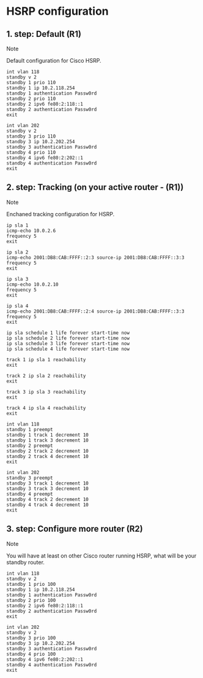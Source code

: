 # HSRP configuration

## 1. step: Default (R1)

> [!NOTE]
> Default configuration for Cisco HSRP.

```cisco
int vlan 118
standby v 2
standby 1 prio 110
standby 1 ip 10.2.118.254
standby 1 authentication Passw0rd
standby 2 prio 110
standby 2 ipv6 fe80:2:118::1
standby 2 authentication Passw0rd
exit
```

```cisco
int vlan 202
standby v 2
standby 3 prio 110
standby 3 ip 10.2.202.254
standby 3 authentication Passw0rd
standby 4 prio 110
standby 4 ipv6 fe80:2:202::1
standby 4 authentication Passw0rd
exit
```

## 2. step: Tracking (on your active router - (R1)) 

> [!NOTE]
> Enchaned tracking configuration for HSRP.

```cisco
ip sla 1
icmp-echo 10.0.2.6
frequency 5
exit

ip sla 2
icmp-echo 2001:DB8:CAB:FFFF::2:3 source-ip 2001:DB8:CAB:FFFF::3:3
frequency 5
exit

ip sla 3
icmp-echo 10.0.2.10
frequency 5
exit

ip sla 4
icmp-echo 2001:DB8:CAB:FFFF::2:4 source-ip 2001:DB8:CAB:FFFF::3:3
frequency 5
exit
```

```cisco
ip sla schedule 1 life forever start-time now
ip sla schedule 2 life forever start-time now
ip sla schedule 3 life forever start-time now
ip sla schedule 4 life forever start-time now
```

```cisco
track 1 ip sla 1 reachability
exit

track 2 ip sla 2 reachability
exit

track 3 ip sla 3 reachability
exit

track 4 ip sla 4 reachability
exit
```

```cisco
int vlan 118
standby 1 preempt
standby 1 track 1 decrement 10
standby 1 track 3 decrement 10
standby 2 preempt
standby 2 track 2 decrement 10
standby 2 track 4 decrement 10
exit
```

```cisco
int vlan 202
standby 3 preempt
standby 3 track 1 decrement 10
standby 3 track 3 decrement 10
standby 4 preempt
standby 4 track 2 decrement 10
standby 4 track 4 decrement 10
exit
```

## 3. step: Configure more router (R2)

> [!NOTE]
> You will have at least on other Cisco router running HSRP, what will be your standby router.

```cisco
int vlan 118
standby v 2
standby 1 prio 100
standby 1 ip 10.2.118.254
standby 1 authentication Passw0rd
standby 2 prio 100
standby 2 ipv6 fe80:2:118::1
standby 2 authentication Passw0rd
exit
```

```cisco
int vlan 202
standby v 2
standby 3 prio 100
standby 3 ip 10.2.202.254
standby 3 authentication Passw0rd
standby 4 prio 100
standby 4 ipv6 fe80:2:202::1
standby 4 authentication Passw0rd
exit
```
